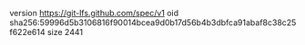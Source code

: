 version https://git-lfs.github.com/spec/v1
oid sha256:59996d5b3106816f90014bcea9d0b17d56b4b3dbfca91abaf8c38c25f622e614
size 2441
